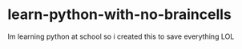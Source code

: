 # learn-python-with-no-braincells
Im learning python at school so i created this to save everything LOL
